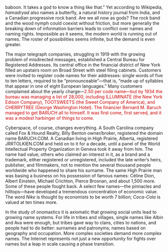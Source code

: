 <p>baboon. It takes a god to know a thing like that.” Yet according to Wikipedia, <em>hamadryad</em> also names a butterfly, a natural history journal from India, and a Canadian progressive rock band. Are we all now as gods? The rock band and the wood nymph could coexist without friction, but more generally the breaking down of information barriers leads to conflict over names and naming rights. Impossible as it seems, the modern world is running out of names. The roster of possibilities seems infinite, but the demand is even greater.</p>
<p>The major telegraph companies, struggling in 1919 with the growing problem of misdirected messages, established a Central Bureau for Registered Addresses. Its central office in the financial district of New York filled an upstairs room on Broad Street with steel filing cabinets. Customers were invited to register code names for their addresses: single words of five to ten letters, required to be “pronounceable”—that is, “made up of syllables that appear in one of eight European languages.” Many customers complained about the yearly charge—<span class="katex-error" title="ParseError: KaTeX parse error: Expected &#x27;EOF&#x27;, got &#x27;&amp;&#x27; at position 443: …any called Fox &amp;̲ Hound Realty, …" style="color:#cc0000">2.50 per code name—but by 1934 the bureau was managing a list of 28,000, including ILLUMINATE (the New York Edison Company), TOOTSWEETS (the Sweet Company of America), and CHERRYTREE (George Washington Hotel). The financier Bernard M. Baruch managed to get BARUCH all to himself. It was first come, first served, and it was a modest harbinger of things to come.</p>
<p>Cyberspace, of course, changes everything. A South Carolina company called Fox &amp; Hound Realty, Billy Benton owner/broker, registered the domain name BARUCH.COM. A Canadian living in High Prairie, Alberta, registered JRRTOLKIEN.COM and held on to it for a decade, until a panel of the World Intellectual Property Organization in Geneva took it away from him. The name had value; others who claimed an interest in it, as a brand and a trademark, either registered or unregistered, included the late writer’s heirs, publisher, and filmmakers, not to mention the several thousand people worldwide who happened to share his surname. The same High Prairie man was basing a business on his possession of famous names: Céline Dion, Albert Einstein, Michael Crichton, Pierce Brosnan, and about 1,500 more. Some of these people fought back. A select few names—the pinnacles and hilltops—have developed a tremendous concentration of economic value. The word <em>Nike</em> is thought by economists to be worth </span>7 billion; <em>Coca-Cola</em> is valued at ten times more.</p>
<p>In the study of onomastics it is axiomatic that growing social units lead to growing name systems. For life in tribes and villages, single names like Albin and Ava were enough, but tribes gave way to clans, cities to nations, and people had to do better: surnames and patronyms; names based on geography and occupation. More complex societies demand more complex names. The Internet represents not just a new opportunity for fights over names but a leap in scale causing a phase transition.</p>
